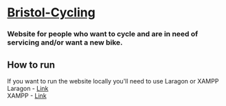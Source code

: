 # [Bristol-Cycling](bristolcycling.000webhostapp.com)
### Website for people who want to cycle and are in need of servicing and/or want a new bike.

## How to run
If you want to run the website locally you'll need to use Laragon or XAMPP <br>
Laragon - [Link](https://laragon.org/download/index.html) <br>
XAMPP - [Link](https://www.apachefriends.org/download.html)
